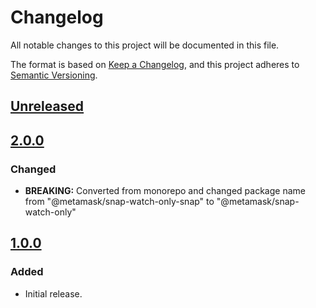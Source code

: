 # Changelog

All notable changes to this project will be documented in this file.

The format is based on [Keep a Changelog](https://keepachangelog.com/en/1.0.0/),
and this project adheres to [Semantic Versioning](https://semver.org/spec/v2.0.0.html).

## [Unreleased]

## [2.0.0]

### Changed

- **BREAKING:** Converted from monorepo and changed package name from "@metamask/snap-watch-only-snap" to "@metamask/snap-watch-only"

## [1.0.0]

### Added

- Initial release.

[Unreleased]: git+https://github.com/metamask/snap-watch-only/compare/v2.0.0...HEAD
[2.0.0]: git+https://github.com/metamask/snap-watch-only/compare/v1.0.0...v2.0.0
[1.0.0]: git+https://github.com/metamask/snap-watch-only/releases/tag/v1.0.0
